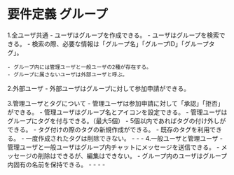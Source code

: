 # 要件定義 グループ

  1.全ユーザ共通
    - ユーザはグループを作成できる。
    - ユーザはグループを検索できる。
    - 検索の際、必要な情報は「グループ名」「グループID」「グループタグ」。

    - グループ内には管理ユーザと一般ユーザの2種が存在する。
    - グループに属さないユーザは外部ユーザと呼ぶ。

  2.外部ユーザ
    - 外部ユーザはグループに対して参加申請ができる。

  3.管理ユーザとタグについて
    - 管理ユーザは参加申請に対して「承認」「拒否」ができる。
    - 管理ユーザはグループ名とアイコンを設定できる。
    - 管理ユーザはグループにタグを付与できる。（最大5個）
    - 5個以内であればタグの付け外しができる。
    - タグ付けの際のタグの新規作成ができる。
    - 既存のタグを利用できる。
    - 一度作成されたタグは削除できない。
    - 
    - 
    - 
  4.一般ユーザと管理ユーザ
    - 管理ユーザと一般ユーザはグループ内チャットにメッセージを送信できる。
    - メッセージの削除はできるが、編集はできない。
    - グループ内のユーザはグループ内固有の名前を保持できる。
    - 
    - 
    - 
    - 